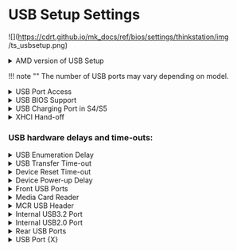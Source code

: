 # USB Setup Settings #
![](https://cdrt.github.io/mk_docs/ref/bios/settings/thinkstation/img
   /ts_usbsetup.png)
<!--![](https://cdrt.github.io/mk_docs/ref/bios/settings/thinkstation/img
   /usbsetup.png)-->

<details><summary>AMD version of USB Setup</summary>

<!--![](https://cdrt.github.io/mk_docs/ref/bios/settings/thinkstation/img
   /amd_usbsetup.png)-->
![](https://cdrt.github.io/mk_docs/ref/bios/settings/thinkstation/img
   /ts_amd_usbsetup1.png)
![](https://cdrt.github.io/mk_docs/ref/bios/settings/thinkstation/img
   /ts_amd_usbsetup2.png)
<!--![](https://cdrt.github.io/mk_docs/ref/bios/settings/thinkstation/img
   /ts_amd_usbsetup3.png)-->

</details>

!!! note ""
    The number of USB ports may vary depending on model.

<details><summary>USB Port Access</summary>

Whether to enable USB devices.

!!! note ""
    When disabled, all other USB settings are removed, except for `USB Enumeration Delay`.

Options:

1. **Enabled** – Default.
2. Disabled.

| WMI Setting name | Values | SVP / SMP Req'd | AMD/Intel |
|:---|:---|:---|:---|
| USBPortAccess | Disabled, Enabled | yes | Both |

</details>

<details><summary>USB BIOS Support</summary>

Whether USB keyboard and/or USB mouse may be used without device driver support.

Options:

1.  **Enabled** - Default.
2.  Disabled

<!-- | WMI Setting name | Values | SVP / SMP Req'd | AMD/Intel |
|:---|:---|:---|:---|
| USBBIOSSupport |  |  | AMD |
 -->

</details>

<details><summary>USB Charging Port in S4/S5</summary>

Whether to allow USB charging in hibernation and shutdown states.

Options:

1.  **Disabled** - Default.
2.  Enabled.

| WMI Setting name | Values | SVP or SMP Req'd | AMD/Intel |
|:---|:---|:---|:---|
| USBChargingPortInS4S5 | Disable, Enable | yes | AMD |

</details>

<details><summary>XHCI Hand-off</summary>

Whether USB3 ownership can be handed off to OS driver (not remaining in BIOS).

Options:

1. **Enabled** - Default.
2. Disabled.

| WMI Setting name | Values | SVP or SMP Req'd | AMD/Intel |
|:---|:---|:---|:---|
| XHCIHandoff | Disable, Enable | yes | AMD |

</details>

### USB hardware delays and time-outs: ###

<details><summary>USB Enumeration Delay</summary>

Whether extra delay is added when host performs USB enumeration.

!!! note ""
    May improve the compatibility of USB device detection but increase POST Time.

1. Enabled.
2. **Disabled** - Default.

| WMI Setting name | Values | SVP / SMP Req'd | AMD/Intel |
|:---|:---|:---|:---|
| USBEnumerationDelay | Disabled, Enabled | yes | Intel |

</details>

<details><summary>USB Transfer Time-out</summary>

The time-out value for Control, Bulk, and Interrupt transfers.

Options:

1. 1 sec
1. 5 sec
1. 10 sec
1. **20 sec** - Default.

| WMI Setting name | Values | SVP or SMP Req'd | AMD/Intel |
|:---|:---|:---|:---|
| USBTransferTimeout | 1 sec, 5 sec, 10 sec, 20 sec | yes | AMD |
</details>

<details><summary>Device Reset Time-out</summary>

USB mass storage device `Start Unit` command time-out.

Options:

1. **Disabled** - Default.
2. Enabled.

| WMI Setting name | Values | SVP or SMP Req'd | AMD/Intel |
|:---|:---|:---|:---|
| DeviceResetTimeout | 10 sec, 20 sec, 30 sec, 40 sec | yes | AMD |

</details>

<details><summary>Device Power-up Delay</summary>

Maximum time before device reports itself to the Host Controller. 

Options:

1. **Auto** - Default.
2. Manual.

!!! note ""
    `Auto` default values: <br> - Root port: 100 ms <br> - Hub port: delay taken from hub descriptor

<!-- TODO: clarify hub port -->

| WMI Setting name | Values | SVP or SMP Req'd | AMD/Intel |
|:---|:---|:---|:---|
| DevicePowerupDelay | Auto, Manual | yes | AMD |

</details>

<details><summary>Front USB Ports</summary>

Whether to enable all Front USB ports and relevant setting fields.

Options:

1. **Enabled** – Default.
2. Disabled.

| WMI Setting name | Values | SVP / SMP Req'd | AMD/Intel |
|:---|:---|:---|:---|
| FrontUSBPorts | Disabled, Enabled | yes | Both |

</details>


<details><summary>Media Card Reader</summary>

Whether to enable the Media Card Reader (MCR).

Options:

1. **Enabled** - Default.
2. Disabled.

| WMI Setting name | Values | SVP or SMP Req'd | AMD/Intel |
|:---|:---|:---|:---|
| MediaCardReader | Disable, Enable | yes | AMD |

</details>

<details><summary>MCR USB Header</summary>

Whether the device connected to this USB header has the characteristics of external USB.

Options:

1. **Internal** - Default. Select when connected to Media Card Reader (MCR).
2  External. Select when connected to USB Type C port.

| WMI Setting name | Values | SVP or SMP Req'd | AMD/Intel |
|:---|:---|:---|:---|
| MCRUSBHeader | External, Internal | yes | AMD |

</details>

<details><summary>Internal USB3.2 Port</summary>

Whether to enable the internal USB 3.2 port.

Options:

1. **Enabled** - Default.
2. Disabled.

| WMI Setting name | Values | SVP or SMP Req'd | AMD/Intel |
|:---|:---|:---|:---|
| InternalUSB3Port | Disable, Enable | yes | AMD |

</details>

<details><summary>Internal USB2.0 Port</summary>

Whether to enable the internal USB 2.0 port.

Options:

1. **Enabled** - Default.
2. Disabled.

| WMI Setting name | Values | SVP or SMP Req'd | AMD/Intel |
|:---|:---|:---|:---|
| InternalUSB2Port | Disable, Enable | yes | AMD |

</details>

<details><summary>Rear USB Ports</summary>

Whether to enable or disable all rear USB ports and relevant settings. 

Options:

1. **Enabled** –  Default.
2. Disabled.

| WMI Setting name | Values | SVP / SMP Req'd | AMD/Intel |
|:---|:---|:---|:---|
| RearUSBPorts | Disabled, Enabled | yes | Both |
</details>

<details><summary>USB Port {X}</summary>

{X} is the number of the rear USB port (total number of ports dependent on model).

For each Rear USB Port:

1. **Enabled**. Default, if `Enabled` is selected in `Rear USB Ports`. 
2. Disabled.

| WMI Setting name | Values | SVP / SMP Req'd | AMD/Intel |
|:---|:---|:---|:---|
| USBPortX | Disabled, Enabled | yes | Both |

!!! note ""
    The WMI setting name in the example above represents the port number. Change the number to that of the desired rear USB port.

</details>
